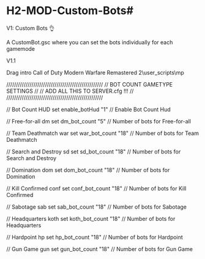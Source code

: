 # H2-MOD-Custom-Bots#

V1: Custom Bots 👌

A CustomBot.gsc where you can set the bots individually for each gamemode

V1.1



Drag intro Call of Duty Modern Warfare Remastered 2\user_scripts\mp


//////////////////////////////////////////////////
// BOT COUNT GAMETYPE SETTINGS                  //
// ADD ALL THIS TO SERVER.cfg !!!               //
//////////////////////////////////////////////////

// Bot Count HUD
set enable_botHud "1"        // Enable Bot Count Hud

// Free-for-all dm
set dm_bot_count "5"         // Number of bots for Free-for-all

// Team Deathmatch war
set war_bot_count "18"       // Number of bots for Team Deathmatch

// Search and Destroy sd
set sd_bot_count "18"         // Number of bots for Search and Destroy

// Domination dom
set dom_bot_count "18"       // Number of bots for Domination

// Kill Confirmed conf
set conf_bot_count "18"       // Number of bots for Kill Confirmed

// Sabotage sab
set sab_bot_count "18"        // Number of bots for Sabotage

// Headquarters koth
set koth_bot_count "18"      // Number of bots for Headquarters

// Hardpoint hp
set hp_bot_count "18"        // Number of bots for Hardpoint

// Gun Game gun
set gun_bot_count "18"        // Number of bots for Gun Game
